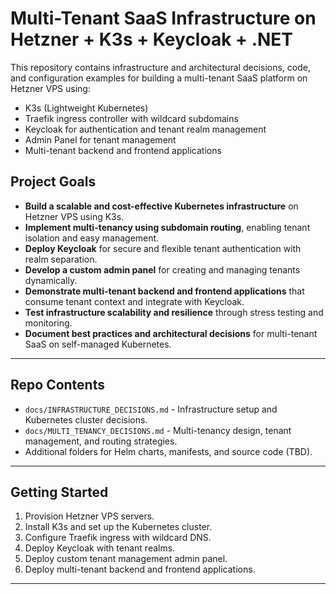 # Multi-Tenant SaaS Infrastructure on Hetzner + K3s + Keycloak + .NET

This repository contains infrastructure and architectural decisions, code, and configuration examples for building a multi-tenant SaaS platform on Hetzner VPS using:

- K3s (Lightweight Kubernetes)
- Traefik ingress controller with wildcard subdomains
- Keycloak for authentication and tenant realm management
- Admin Panel for tenant management
- Multi-tenant backend and frontend applications


## Project Goals

- **Build a scalable and cost-effective Kubernetes infrastructure** on Hetzner VPS using K3s.
- **Implement multi-tenancy using subdomain routing**, enabling tenant isolation and easy management.
- **Deploy Keycloak** for secure and flexible tenant authentication with realm separation.
- **Develop a custom admin panel** for creating and managing tenants dynamically.
- **Demonstrate multi-tenant backend and frontend applications** that consume tenant context and integrate with Keycloak.
- **Test infrastructure scalability and resilience** through stress testing and monitoring.
- **Document best practices and architectural decisions** for multi-tenant SaaS on self-managed Kubernetes.

---

## Repo Contents

- `docs/INFRASTRUCTURE_DECISIONS.md` - Infrastructure setup and Kubernetes cluster decisions.
- `docs/MULTI_TENANCY_DECISIONS.md` - Multi-tenancy design, tenant management, and routing strategies.
- Additional folders for Helm charts, manifests, and source code (TBD).

---

## Getting Started

1. Provision Hetzner VPS servers.
2. Install K3s and set up the Kubernetes cluster.
3. Configure Traefik ingress with wildcard DNS.
4. Deploy Keycloak with tenant realms.
5. Deploy custom tenant management admin panel.
6. Deploy multi-tenant backend and frontend applications.

---
